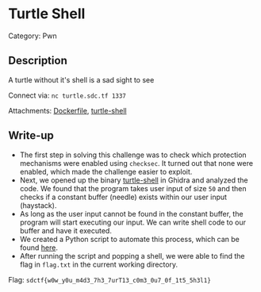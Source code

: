 # Turtle Shell
Category: Pwn

## Description
A turtle without it's shell is a sad sight to see

Connect via: `nc turtle.sdc.tf 1337`

Attachments: [Dockerfile](attachments/Dockerfile), [turtle-shell](attachments/turtle-shell)

## Write-up
- The first step in solving this challenge was to check which protection mechanisms were enabled using `checksec`. It turned out that none were enabled, which made the challenge easier to exploit.
- Next, we opened up the binary [turtle-shell](attachments/turtle-shell) in Ghidra and analyzed the code. We found that the program takes user input of size `50` and then checks if a constant buffer (needle) exists within our user input (haystack).
- As long as the user input cannot be found in the constant buffer, the program will start executing our input. We can write shell code to our buffer and have it executed.
- We created a Python script to automate this process, which can be found [here](solution/solve.py).
- After running the script and popping a shell, we were able to find the flag in `flag.txt` in the current working directory.

Flag: `sdctf{w0w_y0u_m4d3_7h3_7urT13_c0m3_0u7_0f_1t5_5h3l1}`
